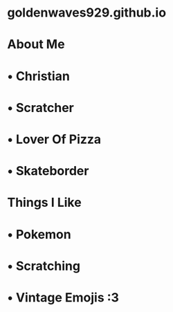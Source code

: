 # goldenwaves929.github.io
# About Me
# • Christian
# • Scratcher
# • Lover Of Pizza
# • Skateborder
# Things I Like
# • Pokemon
# • Scratching 
# • Vintage Emojis :3

